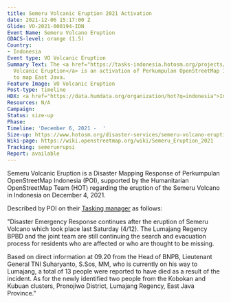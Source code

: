```yaml
---
title: Semeru Volcanic Eruption 2021 Activation
date: 2021-12-06 15:17:00 Z
Glide: VO-2021-000194-IDN
Event Name: Semeru Volcano Eruption
GDACS-level: orange (1.5)
Country:
- Indonesia
Event type: VO Volcanic Eruption
Summary Text: The <a href="https://tasks-indonesia.hotosm.org/projects/176/">Semeru
  Volcanic Eruption</a> is an activation of Perkumpulan OpenStreetMap Indonesia (POI)
  to map East Java.
Feature Image: VO Volcanic Eruption
Post-type: timeline
HDX: <a href="https://data.humdata.org/organization/hot?q=indonesia">Indonesia</a>
Resources: N/A
Campaign: 
Status: size-up
Phase: 
Timeline: 'December 6, 2021 -  '
Size-up: https://www.hotosm.org/disaster-services/semeru-volcano-eruption-size-up/
Wiki-page: https://wiki.openstreetmap.org/wiki/Semeru_Eruption_2021
Tracking: semeruerupsi
Report: available
---
```


Semeru Volcanic Eruption is a Disaster Mapping Response of Perkumpulan OpenStreetMap Indonesia (POI), supported by the Humanitarian OpenStreetMap Team (HOT) regarding the eruption of the Semeru Volcano in Indonesia on December 4, 2021.

Described by POI on their <a href="https://tasks-indonesia.hotosm.org/projects/176/">Tasking manager</a> as follows: 

"Disaster Emergency Response continues after the eruption of Semeru Volcano which took place last Saturday (4/12). The Lumajang Regency BPBD and the joint team are still continuing the search and evacuation process for residents who are affected or who are thought to be missing.

Based on direct information at 09.20 from the Head of BNPB, Lieutenant General TNI Suharyanto, S.Sos, MM, who is currently on his way to Lumajang, a total of 13 people were reported to have died as a result of the incident. As for the newly identified two people from the Kobokan and Kubuan clusters, Pronojiwo District, Lumajang Regency, East Java Province."